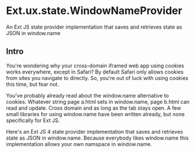 # Ext.ux.state.WindowNameProvider 
An Ext JS state provider implementation that saves and retrieves state as JSON in window.name

## Intro
You're wondering why your cross-domain iframed web app using cookies works everywhere, except in Safari? By default Safari only allows cookies from sites you navigate to directly. So, you're out of luck with using cookies this time, but fear not.

You've probably already read about the window.name alternative to cookies. Whatever string page a.html sets in window.name, page b.html can read and update. Cross domain and as long as the tab stays open. A few small libraries for using window.name have been written already, but none specifically for Ext JS.

Here's an Ext JS 4 state provider implementation that saves and retrieves state as JSON in window.name. Because everybody likes window.name this implementation allows your own namspace in window.name.
